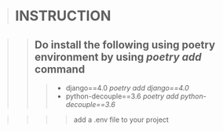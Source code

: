 
> # INSTRUCTION

>> ## Do install the following using poetry environment by using *poetry add* command
>>> - django==4.0 *poetry add django==4.0*
>>> -  python-decouple==3.6 *poetry add python-decouple==3.6*

>>>> add a .env file to your project